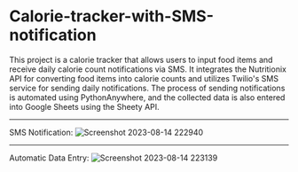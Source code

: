 # Calorie-tracker-with-SMS-notification
This project is a calorie tracker that allows users to input food items and receive daily calorie count notifications via SMS. It integrates the Nutritionix API for converting food items into calorie counts and utilizes Twilio's SMS service for sending daily notifications. The process of sending notifications is automated using PythonAnywhere, and the collected data is also entered into Google Sheets using the Sheety API.

---------------------------------------------------------------------------------------------------------------------------------------------------------------

SMS Notification:
![Screenshot 2023-08-14 222940](https://github.com/SHIVAM-MANDHAN/Calorie-tracker-with-SMS-notification/assets/110061771/9ad07a7e-5519-4ecc-bfdc-07fbe5cd73da)

-----------------------------------------------------------------------------------------------------------------------------------------------------------------

Automatic Data Entry:
![Screenshot 2023-08-14 223139](https://github.com/SHIVAM-MANDHAN/Calorie-tracker-with-SMS-notification/assets/110061771/e88aa40f-0e3e-4cc4-931b-d34dcbfe5b26)
